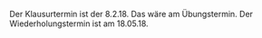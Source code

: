 Der Klausurtermin ist der 8.2.18. Das wäre am Übungstermin.
Der Wiederholungstermin ist am 18.05.18.
